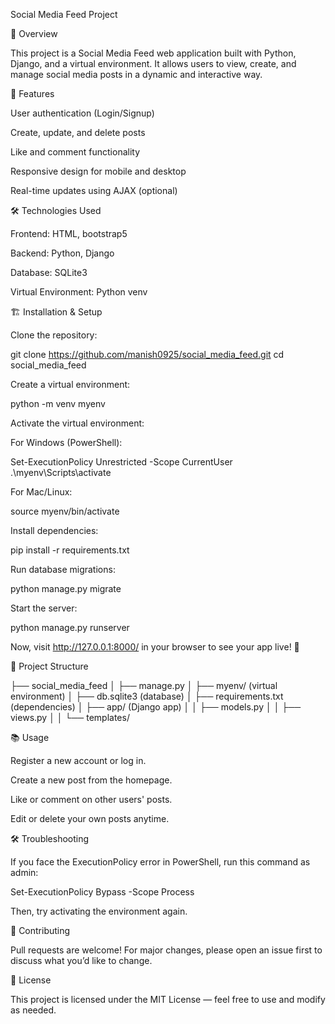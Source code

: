Social Media Feed Project

📝 Overview

This project is a Social Media Feed web application built with Python, Django, and a virtual environment. It allows users to view, create, and manage social media posts in a dynamic and interactive way.

🚀 Features

User authentication (Login/Signup)

Create, update, and delete posts

Like and comment functionality

Responsive design for mobile and desktop

Real-time updates using AJAX (optional)

🛠️ Technologies Used

Frontend: HTML, bootstrap5

Backend: Python, Django

Database: SQLite3 

Virtual Environment: Python venv

🏗️ Installation & Setup

Clone the repository:

git clone https://github.com/manish0925/social_media_feed.git
cd social_media_feed

Create a virtual environment:

python -m venv myenv

Activate the virtual environment:

For Windows (PowerShell):

Set-ExecutionPolicy Unrestricted -Scope CurrentUser
.\myenv\Scripts\activate

For Mac/Linux:

source myenv/bin/activate

Install dependencies:

pip install -r requirements.txt

Run database migrations:

python manage.py migrate

Start the server:

python manage.py runserver

Now, visit http://127.0.0.1:8000/ in your browser to see your app live! 🚀

📂 Project Structure

├── social_media_feed
│   ├── manage.py
│   ├── myenv/ (virtual environment)
│   ├── db.sqlite3 (database)
│   ├── requirements.txt (dependencies)
│   ├── app/ (Django app)
│   │   ├── models.py
│   │   ├── views.py
│   │   └── templates/

📚 Usage

Register a new account or log in.

Create a new post from the homepage.

Like or comment on other users' posts.

Edit or delete your own posts anytime.

🛠️ Troubleshooting

If you face the ExecutionPolicy error in PowerShell, run this command as admin:

Set-ExecutionPolicy Bypass -Scope Process

Then, try activating the environment again.

👥 Contributing

Pull requests are welcome! For major changes, please open an issue first to discuss what you’d like to change.

📜 License

This project is licensed under the MIT License — feel free to use and modify as needed.
